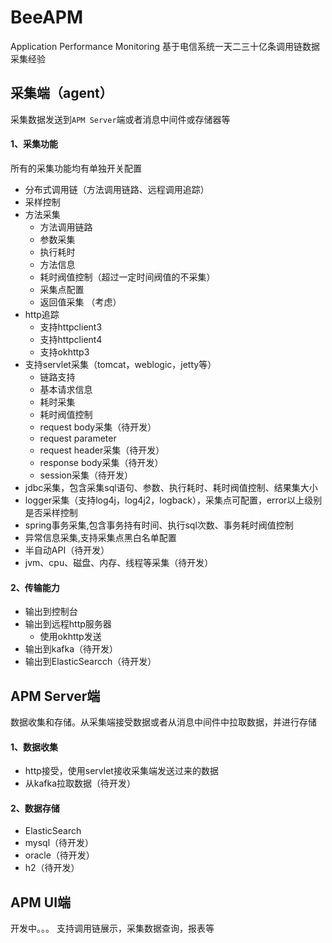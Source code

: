# BeeAPM
Application Performance Monitoring
基于电信系统一天二三十亿条调用链数据采集经验

## 采集端（agent）
采集数据发送到`APM Server`端或者消息中间件或存储器等
#### 1、采集功能
所有的采集功能均有单独开关配置
- 分布式调用链（方法调用链路、远程调用追踪）
- 采样控制
- 方法采集
    - 方法调用链路
    - 参数采集
    - 执行耗时
    - 方法信息
    - 耗时阀值控制（超过一定时间阀值的不采集）
    - 采集点配置
    - 返回值采集 （考虑）
- http追踪
  - 支持httpclient3
  - 支持httpclient4
  - 支持okhttp3
- 支持servlet采集（tomcat，weblogic，jetty等）
    - 链路支持
    - 基本请求信息
    - 耗时采集
    - 耗时阀值控制
    - request body采集（待开发）
    - request parameter
    - request header采集（待开发）
    - response body采集（待开发）
    - session采集（待开发）
- jdbc采集，包含采集sql语句、参数、执行耗时、耗时阀值控制、结果集大小
- logger采集（支持log4j，log4j2，logback），采集点可配置，error以上级别是否采样控制
- spring事务采集,包含事务持有时间、执行sql次数、事务耗时阀值控制
- 异常信息采集,支持采集点黑白名单配置
- 半自动API（待开发）
- jvm、cpu、磁盘、内存、线程等采集（待开发）

#### 2、传输能力
- 输出到控制台
- 输出到远程http服务器
  - 使用okhttp发送
- 输出到kafka（待开发）
- 输出到ElasticSearcch（待开发）

## APM Server端
数据收集和存储。从采集端接受数据或者从消息中间件中拉取数据，并进行存储
#### 1、数据收集
- http接受，使用servlet接收采集端发送过来的数据
- 从kafka拉取数据（待开发）

#### 2、数据存储
- ElasticSearch
- mysql（待开发）
- oracle（待开发）
- h2（待开发）

## APM UI端
开发中。。。
支持调用链展示，采集数据查询，报表等

